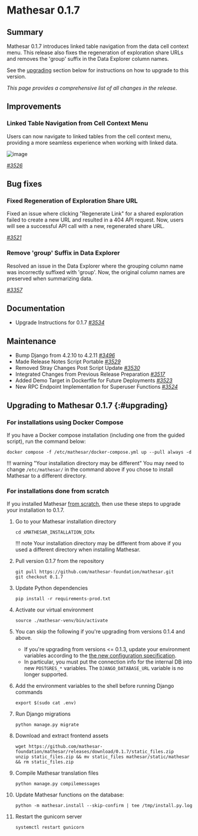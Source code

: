 # Mathesar 0.1.7

## Summary

Mathesar 0.1.7 introduces linked table navigation from the data cell context menu. This release also fixes the regeneration of exploration share URLs and removes the 'group' suffix in the Data Explorer column names.

See the [upgrading](#upgrading) section below for instructions on how to upgrade to this version.

_This page provides a comprehensive list of all changes in the release._

## Improvements

### Linked Table Navigation from Cell Context Menu

Users can now navigate to linked tables from the cell context menu, providing a more seamless experience when working with linked data.

![image](https://github.com/mathesar-foundation/mathesar/assets/845767/3015b1e8-7038-41b3-a9ec-59a4d55780d0)

_[#3526](https://github.com/mathesar-foundation/mathesar/pull/3526 " Navigate to linked table via cell context menu ")_

## Bug fixes

### Fixed Regeneration of Exploration Share URL

Fixed an issue where clicking "Regenerate Link" for a shared exploration failed to create a new URL and resulted in a 404 API request. Now, users will see a successful API call with a new, regenerated share URL.

_[#3521](https://github.com/mathesar-foundation/mathesar/pull/3521 "Fix regeneration of exploration share URL")_

### Remove 'group' Suffix in Data Explorer

Resolved an issue in the Data Explorer where the grouping column name was incorrectly suffixed with 'group'. Now, the original column names are preserved when summarizing data.

_[#3357](https://github.com/mathesar-foundation/mathesar/pull/3357 "Removed the 'group' suffix in Data Explorer")_

## Documentation

- Upgrade Instructions for 0.1.7 _[#3534](https://github.com/mathesar-foundation/mathesar/pull/3534 "Upgrade instructions for 0.1.7")_

## Maintenance

- Bump Django from 4.2.10 to 4.2.11 _[#3496](https://github.com/mathesar-foundation/mathesar/pull/3496 "Bump django from 4.2.10 to 4.2.11")_
- Made Release Notes Script Portable _[#3529](https://github.com/mathesar-foundation/mathesar/pull/3529 "Made release notes script portable.")_
- Removed Stray Changes Post Script Update _[#3530](https://github.com/mathesar-foundation/mathesar/pull/3530 "Removed stray change left over from #3529")_
- Integrated Changes from Previous Release Preparation _[#3517](https://github.com/mathesar-foundation/mathesar/pull/3517 "Merge pull request #3494 from mathesar-foundation/0.1.6")_
- Added Demo Target in Dockerfile for Future Deployments _[#3523](https://github.com/mathesar-foundation/mathesar/pull/3523 "Add demo target to Dockerfile")_
- New RPC Endpoint Implementation for Superuser Functions _[#3524](https://github.com/mathesar-foundation/mathesar/pull/3524 "Modern rpc prototype")_

## Upgrading to Mathesar 0.1.7 {:#upgrading}

### For installations using Docker Compose

If you have a Docker compose installation (including one from the guided script), run the command below:

```
docker compose -f /etc/mathesar/docker-compose.yml up --pull always -d
```

!!! warning "Your installation directory may be different"
    You may need to change `/etc/mathesar/` in the command above if you chose to install Mathesar to a different directory.


### For installations done from scratch

If you installed Mathesar [from scratch](../administration/install-from-scratch.md), then use these steps to upgrade your installation to 0.1.7.

1. Go to your Mathesar installation directory

    ```
    cd xMATHESAR_INSTALLATION_DIRx
    ```

    !!! note
        Your installation directory may be different from above if you used a different directory when installing Mathesar.

1. Pull version 0.1.7 from the repository

    ```
    git pull https://github.com/mathesar-foundation/mathesar.git
    git checkout 0.1.7
    ```

1. Update Python dependencies

    ```
    pip install -r requirements-prod.txt
    ```

1. Activate our virtual environment

    ```
    source ./mathesar-venv/bin/activate
    ```

1. You can skip the following if you're upgrading from versions 0.1.4 and above.
    - If you're upgrading from versions <= 0.1.3, update your environment variables according to the [the new configuration specification](../administration/configuration.md#db).
    - In particular, you must put the connection info for the internal DB into new `POSTGRES_*` variables. The `DJANGO_DATABASE_URL` variable is no longer supported.

1. Add the environment variables to the shell before running Django commands

    ```
    export $(sudo cat .env)
    ```

1. Run Django migrations

    ```
    python manage.py migrate
    ```

1. Download and extract frontend assets

    ```
    wget https://github.com/mathesar-foundation/mathesar/releases/download/0.1.7/static_files.zip
    unzip static_files.zip && mv static_files mathesar/static/mathesar && rm static_files.zip
    ```

1. Compile Mathesar translation files

    ```
    python manage.py compilemessages
    ```

1. Update Mathesar functions on the database:

    ```
    python -m mathesar.install --skip-confirm | tee /tmp/install.py.log
    ```

1. Restart the gunicorn server

    ```
    systemctl restart gunicorn
    ```
